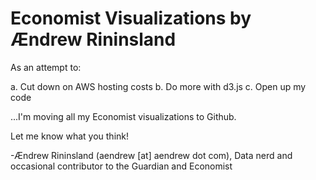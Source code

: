 Economist Visualizations by Ændrew Rininsland
=============================================

As an attempt to:

a. Cut down on AWS hosting costs 
b. Do more with d3.js
c. Open up my code

...I'm moving all my Economist visualizations to Github. 

   Let me know what you think!

-Ændrew Rininsland (aendrew [at] aendrew dot com),
Data nerd and occasional contributor to the Guardian and Economist 



